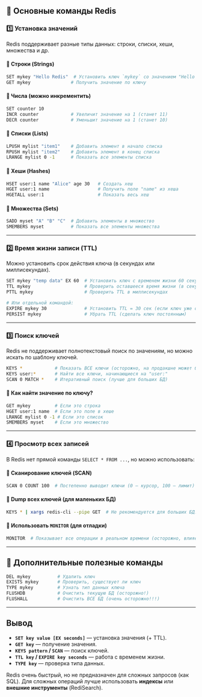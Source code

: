 ## 🔹 **Основные команды Redis**

### 1️⃣ **Установка значений**
Redis поддерживает разные типы данных: строки, списки, хеши, множества и др.  

#### 📌 **Строки (Strings)**
```bash
SET mykey "Hello Redis"  # Установить ключ `mykey` со значением "Hello Redis"
GET mykey               # Получить значение по ключу
```
#### 📌 **Числа (можно инкрементить)**
```bash
SET counter 10
INCR counter            # Увеличит значение на 1 (станет 11)
DECR counter            # Уменьшит значение на 1 (станет 10)
```

#### 📌 **Списки (Lists)**
```bash
LPUSH mylist "item1"    # Добавить элемент в начало списка
RPUSH mylist "item2"    # Добавить элемент в конец списка
LRANGE mylist 0 -1      # Показать все элементы списка
```

#### 📌 **Хеши (Hashes)**
```bash
HSET user:1 name "Alice" age 30   # Создать хеш
HGET user:1 name                  # Получить поле "name" из хеша
HGETALL user:1                    # Показать весь хеш
```

#### 📌 **Множества (Sets)**
```bash
SADD myset "A" "B" "C"  # Добавить элементы в множество
SMEMBERS myset          # Показать все элементы множества
```

---

### 2️⃣ **Время жизни записи (TTL)**
Можно установить срок действия ключа (в секундах или миллисекундах).  

```bash
SET mykey "temp data" EX 60  # Установить ключ с временем жизни 60 секунд
TTL mykey                    # Проверить оставшееся время жизни (в секундах)
PTTL mykey                   # Проверить TTL в миллисекундах

# Или отдельной командой:
EXPIRE mykey 30              # Установить TTL = 30 сек (если ключ уже существует)
PERSIST mykey                # Убрать TTL (сделать ключ постоянным)
```

---

### 3️⃣ **Поиск ключей**
Redis не поддерживает полнотекстовый поиск по значениям, но можно искать по шаблону ключей.  

```bash
KEYS *            # Показать ВСЕ ключи (осторожно, на продакшне может быть медленно)
KEYS user:*       # Найти все ключи, начинающиеся на "user:"
SCAN 0 MATCH *    # Итеративный поиск (лучше для больших БД)
```

#### 🔎 **Как найти значение по ключу?**
```bash
GET mykey         # Если это строка
HGET user:1 name  # Если это поле в хеше
LRANGE mylist 0 -1 # Если это список
SMEMBERS myset    # Если это множество
```

---

### 4️⃣ **Просмотр всех записей**
В Redis нет прямой команды `SELECT * FROM ...`, но можно использовать:  

#### 🔹 **Сканирование ключей (SCAN)**
```bash
SCAN 0 COUNT 100  # Постепенно выводит ключи (0 — курсор, 100 — лимит)
```
#### 🔹 **Dump всех ключей (для маленьких БД)**
```bash
KEYS * | xargs redis-cli --pipe GET  # Не рекомендуется для больших БД!
```
#### 🔹 **Использовать `MONITOR` (для отладки)**
```bash
MONITOR  # Показывает все операции в реальном времени (осторожно, влияет на производительность)
```

---

## 🔹 **Дополнительные полезные команды**
```bash
DEL mykey          # Удалить ключ
EXISTS mykey       # Проверить, существует ли ключ
TYPE mykey         # Узнать тип данных ключа
FLUSHDB            # Очистить текущую БД (осторожно!)
FLUSHALL           # Очистить ВСЕ БД (очень осторожно!!!)
```

---

## **Вывод**
- **`SET key value [EX seconds]`** — установка значения (+ TTL).  
- **`GET key`** — получение значения.  
- **`KEYS pattern` / `SCAN`** — поиск ключей.  
- **`TTL key` / `EXPIRE key seconds`** — работа с временем жизни.  
- **`TYPE key`** — проверка типа данных.  

Redis очень быстрый, но не предназначен для сложных запросов (как SQL). Для сложных операций лучше использовать **индексы** или **внешние инструменты** (RediSearch).  